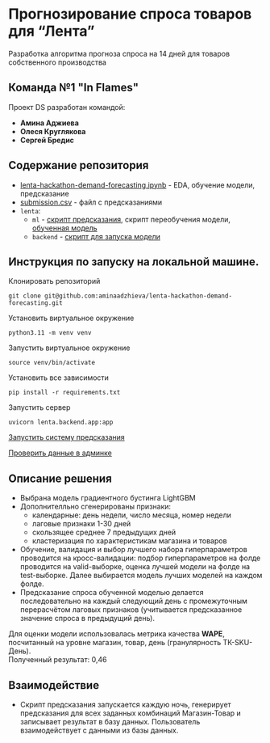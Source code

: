 # Прогнозирование спроса товаров для “Лента”
Разработка алгоритма прогноза спроса на 14 дней для товаров собственного производства 

## Команда №1 "In Flames"
Проект DS разработан командой:

- **Амина Аджиева**
- **Олеся Круглякова**
- **Сергей Бредис**

## Содержание репозитория
- [lenta-hackathon-demand-forecasting.ipynb](https://github.com/aminaadzhieva/lenta-hackathon-demand-forecasting/blob/develop/lenta-hackathon-demand-forecasting%20(8).ipynb) - EDA, обучение модели, предсказание 
- [submission.csv](https://github.com/aminaadzhieva/lenta-hackathon-demand-forecasting/blob/develop/sales_submission.csv) - файл с предсказаниями
- `lenta`:
  - `ml` - [скрипт предсказания](https://github.com/aminaadzhieva/lenta-hackathon-demand-forecasting/blob/develop/lenta/ml/model.py), скрипт переобучения модели, [обученная модель](https://github.com/aminaadzhieva/lenta-hackathon-demand-forecasting/blob/develop/lenta/ml/lgbm_model.pkl)
  - `backend` - [скрипт для запуска модели](https://github.com/aminaadzhieva/lenta-hackathon-demand-forecasting/blob/develop/lenta/backend/app.py)

## Инструкция по запуску на локальной машине.

Клонировать репозиторий

```git clone git@github.com:aminaadzhieva/lenta-hackathon-demand-forecasting.git```

Установить виртуальное окружение

```python3.11 -m venv venv```

Запустить виртуальное окружение

```source venv/bin/activate```

Установить все зависимости

```pip install -r requirements.txt```

Запустить сервер

```uvicorn lenta.backend.app:app```

[Запустить систему предсказания](http://127.0.0.1:8000/api/v1/forecast/custom_response_post/)


[Проверить данные в админке](http://31.129.109.228/admin/)

## Описание решения
- Выбрана модель градиентного бустинга LightGBM
- Дополнителльно сгенерированы признаки:
    - календарные: день недели, число месяца, номер недели
    - лаговые признаки 1-30 дней
    - скользящее среднее 7 предыдущих дней
    - кластеризация по характеристикам магазина и товаров
- Обучение, валидация и выбор лучшего набора гиперпараметров проводится на кросс-валидации: подбор гиперпараметров на фолде проводится на valid-выборке, оценка лучшей модели на фолде на test-выборке. Далее выбирается модель лучших моделей на каждом фолде.
- Предсказание спроса обученной моделью делается последовательно на каждый следующий день с промежуточным перерасчётом лаговых признаков (учитывается предсказанное значение спроса в предыдущий день).

Для оценки модели использовалась метрика качества  **WAPE**, посчитанный на уровне магазин, товар, день (гранулярность ТК-SKU-День).  
Полученный результат: 0,46

## Взаимодействие 
- Скрипт предсказания запускается каждую ночь, генерирует предсказания для всех заданных комбинаций Магазин-Товар и записывает результат в базу данных. Пользователь взаимодействует с данными из базы данных.

  



